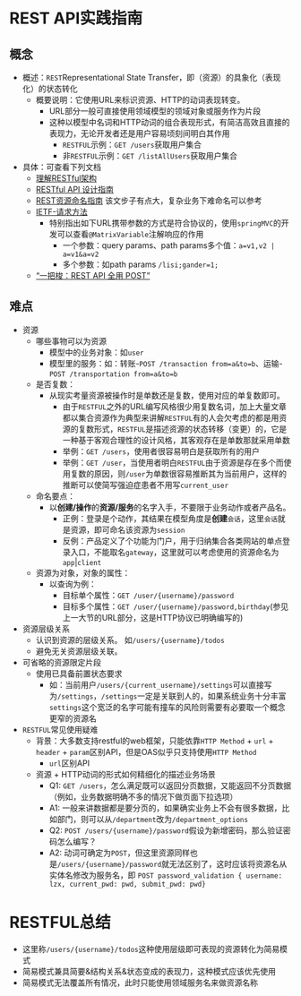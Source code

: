 # REST API实践指南
## 概念
* 概述：`REST`Representational State Transfer，即（资源）的具象化（表现化）的状态转化
  * 概要说明：它使用URL来标识资源、HTTP的动词表现转变。
    * URL部分一般可直接使用领域模型的领域对象或服务作为片段
    * 这种以模型中名词和HTTP动词的组合表现形式，有简洁高效且直接的表现力，无论开发者还是用户容易顷刻间明白其作用
      * `RESTFUL`示例：`GET /users`获取用户集合
      * 非`RESTFUL`示例：`GET /listAllUsers`获取用户集合
* 具体：可查看下列文档
  * [理解RESTful架构](https://www.ruanyifeng.com/blog/2011/09/restful.html)
  * [RESTful API 设计指南](http://www.ruanyifeng.com/blog/2014/05/restful_api.html)
  * [REST资源命名指南](http://restful.p2hp.com/home/resource-naming) 该文步子有点大，复杂业务下难命名可以参考
  * [IETF-请求方法](https://www.rfc-editor.org/rfc/rfc7231#section-4)
    * 特别指出如下URL携带参数的方式是符合协议的，使用`springMVC`的开发可以查看`@MatrixVariable`注解响应的作用
      * 一个参数：query params、path params多个值：`a=v1,v2 | a=v1&a=v2`
      * 多个参数：如path params `/lisi;gander=1;`
  * [“一把梭：REST API 全用 POST”](https://coolshell.cn/articles/22173.html)

## 难点
* 资源
  * 哪些事物可以为资源
    * 模型中的业务对象：如`user`
    * 模型里的服务：如：转账-`POST /transaction from=a&to=b`、运输-`POST /transportation from=a&to=b`
  * 是否复数：
    * 从现实考量资源被操作时是单数还是复数，使用对应的单复数即可。
      * 由于`RESTFUL`之外的URL编写风格很少用复数名词，加上大量文章都以集合资源作为典型来讲解`RESTFUL`有的人会欠考虑的都是用资源的复数形式，`RESTFUL`是描述资源的状态转移（变更）的，它是一种基于客观合理性的设计风格，其客观存在是单数那就采用单数 
      * 举例：`GET /users`，使用者很容易明白是获取所有的用户
      * 举例：`GET /user`，当使用者明白`RESTFUL`由于资源是存在多个而使用复数的原因，则`/user`为单数很容易推断其为当前用户，这样的推断可以使简写强迫症患者不用写`current_user`
  * 命名要点：
    * 以**创建/操作**的**资源/服务**的名字入手，不要限于业务动作或者产品名。
      * 正例：登录是个动作，其结果在模型角度是**创建**`会话`，这里`会话`就是资源，即可命名该资源为`session`
      * 反例：产品定义了个功能为门户，用于归纳集合各类网站的单点登录入口，不能取名`gateway`，这里就可以考虑使用的资源命名为`app`|`client`
  * 资源为对象，对象的属性：
    * 以查询为例：
      * 目标单个属性：`GET /user/{username}/password`
      * 目标多个属性：`GET /user/{username}/password,birthday`(参见上一大节的URL部分，这是HTTP协议已明确编写的)
* 资源层级关系
  * 认识到资源的层级关系。 如`/users/{username}/todos`
  * 避免无关资源层级关联。
* 可省略的资源限定片段
  * 使用已具备前置状态要求
    * 如：当前用户`/users/{current_username}/settings`可以直接写为`/settings`，`/settings`一定是关联到人的，如果系统业务十分丰富`settings`这个宽泛的名字可能有撞车的风险则需要有必要取一个概念更窄的资源名
* `RESTFUL`常见使用疑难
  * 背景：大多数支持restful的web框架，只能依靠`HTTP Method` + `url` + `header` + `param`区别API，但是OAS似乎只支持使用`HTTP Method`  
    + `url`区别API 
  * 资源 + HTTP动词的形式如何精细化的描述业务场景
    * Q1: `GET /users`，怎么满足既可以返回分页数据，又能返回不分页数据（例如，业务数据明确不多的情况下做页面下拉选项）
    * A1: 一般来讲数据都是要分页的，如果确实业务上不会有很多数据，比如部门，则可以从`/department`改为`/department_options`
    * Q2: `POST /users/{username}/password`假设为新增密码，那么验证密码怎么编写？
    * A2: 动词可确定为`POST`，但这里资源同样也是`/users/{username}/password`就无法区别了，这时应该将资源名从实体名修改为服务名，即
          `POST password_validation { username: lzx, current_pwd: pwd, submit_pwd: pwd}`
# RESTFUL总结
* 这里称`/users/{username}/todos`这种使用层级即可表现的资源转化为简易模式
* 简易模式兼具简要&结构关系&状态变成的表现力，这种模式应该优先使用
* 简易模式无法覆盖所有情况，此时只能使用领域服务名来做资源名称
